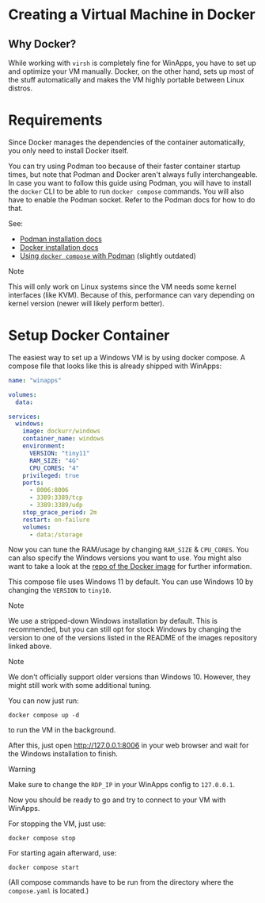 # Creating a Virtual Machine in Docker

## Why Docker?

While working with `virsh` is completely fine for WinApps, you have to set up and optimize your VM manually.
Docker, on the other hand, sets up most of the stuff automatically and makes the VM highly portable between Linux distros.

# Requirements

Since Docker manages the dependencies of the container automatically, you only need to install Docker itself.

You can try using Podman too because of their faster container startup times,
but note that Podman and Docker aren't always fully interchangeable. In case you want to follow this guide using Podman,
you will have to install the `docker` CLI to be able to run `docker compose` commands.
You will also have to enable the Podman socket. Refer to the Podman docs for how to do that.

See:

- [Podman installation docs](https://podman.io/docs/installation)
- [Docker installation docs](https://docs.docker.com/engine/install)
- [Using `docker compose` with Podman](https://www.redhat.com/sysadmin/podman-docker-compose) (slightly outdated)

> [!NOTE]
> This will only work on Linux systems since the VM needs some kernel interfaces (like KVM). Because of this,
> performance can vary depending on kernel version (newer will likely perform better).

# Setup Docker Container

The easiest way to set up a Windows VM is by using docker compose. A compose file that looks like this is already shipped with WinApps:

```yaml
name: "winapps"

volumes:
  data:

services:
  windows:
    image: dockurr/windows
    container_name: windows
    environment:
      VERSION: "tiny11"
      RAM_SIZE: "4G"
      CPU_CORES: "4"
    privileged: true
    ports:
      - 8006:8006
      - 3389:3389/tcp
      - 3389:3389/udp
    stop_grace_period: 2m
    restart: on-failure
    volumes:
      - data:/storage
```

Now you can tune the RAM/usage by changing `RAM_SIZE` & `CPU_CORES`. You can also specify
the Windows versions you want to use. You might also want to take a look at the [repo of the Docker image](https://github.com/dockur/windows) for further information.

This compose file uses Windows 11 by default. You can use Windows 10 by changing the `VERSION` to `tiny10`.

> [!NOTE]
> We use a stripped-down Windows installation by default. This is recommended,
> but you can still opt for stock Windows by changing the version to one of the versions listed in
> the README of the images repository linked above.

> [!NOTE]
> We don't officially support older versions than Windows 10. However, they might still work with some additional tuning.

You can now just run:

```shell
docker compose up -d
```

to run the VM in the background.

After this, just open http://127.0.0.1:8006 in your web browser and wait for the Windows installation to finish.

> [!WARNING]
> Make sure to change the `RDP_IP` in your WinApps config to `127.0.0.1`.

Now you should be ready to go and try to connect to your VM with WinApps.

For stopping the VM, just use:

```shell
docker compose stop
```

For starting again afterward, use:

```shell
docker compose start
```

(All compose commands have to be run from the directory where the `compose.yaml` is located.)

